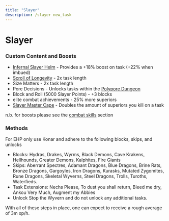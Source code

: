 ```yaml
---
title: "Slayer"
description: /slayer new_task
---
```


# Slayer

### Custom Content and Boosts

- [Infernal Slayer Helm](../../minigames/emerged-zuk-inferno.md#rewards-all-are-untradeable) - Provides a +18% boost on task (+22% when imbued)
- [Scroll of Longevity](../dungeoneering-training/dg-rewards.md#buyable-boosts-utility) - 2x task length
- Size Matters - 2x task length
- Pore Decisions - Unlocks tasks within the [Polypore Dungeon](https://bso-wiki.oldschool.gg/custom-items/custom-monsters#polypore-dungeon)
- Block and Roll (5000 Slayer Points) - +3 blocks
- elite combat achievements - 25% more superiors
- [Slayer Master Cape](../../custom-items/equippables/#master-capes) - Doubles the amount of superiors you kill on a task

n.b. for boosts please see the [combat skills](../combat-skills.md) section

### Methods

For EHP only use Konar and adhere to the following blocks, skips, and unlocks

- Blocks: Hydras, Drakes, Wyrms, Black Demons, Cave Krakens, Hellhounds, Greater Demons, Kalphites, Fire Giants
- Skips: Aberrant Spectres, Adamant Dragons, Blue Dragons, Brine Rats, Bronze Dragons, Gargoyles, Iron Dragons, Kurasks, Mutated Zygomites, Rune Dragons, Skeletal Wyverns, Steel Dragons, Trolls, Turoths, Waterfieds.
- Task Extensions: Nechs Please, To dust you shall return, Bleed me dry, Ankou Very Much, Augment my Abbies
- Unlock Stop the Wyvern and do not unlock any additional tasks.

With all of these steps in place, one can expect to receive a rough average of 3m xp/h.
